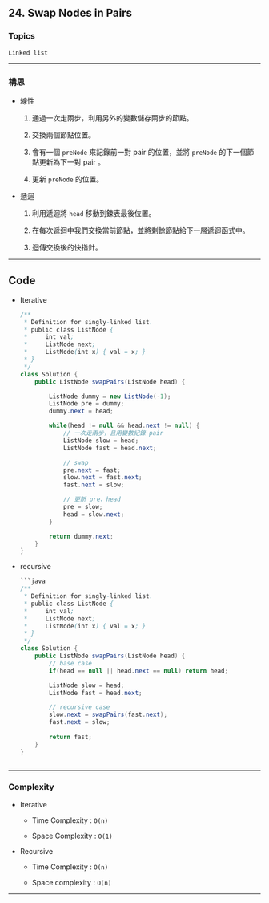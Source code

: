 ## 24. Swap Nodes in Pairs

### Topics

`Linked list`

---

### 構思

- 線性
  
  1. 通過一次走兩步，利用另外的變數儲存兩步的節點。
  
  2. 交換兩個節點位置。
  
  3. 會有一個 `preNode` 來記錄前一對 pair 的位置，並將 `preNode` 的下一個節點更新為下一對 pair 。
  
  4. 更新 `preNode` 的位置。

- 遞迴
  
  1. 利用遞迴將 `head` 移動到鍊表最後位置。
  
  2. 在每次遞迴中我們交換當前節點，並將剩餘節點給下一層遞迴函式中。
  
  3. 迴傳交換後的快指針。

---

## Code

- Iterative
  
  ```java
  /**
   * Definition for singly-linked list.
   * public class ListNode {
   *     int val;
   *     ListNode next;
   *     ListNode(int x) { val = x; }
   * }
   */
  class Solution {
      public ListNode swapPairs(ListNode head) {
  
          ListNode dummy = new ListNode(-1);
          ListNode pre = dummy;
          dummy.next = head;
  
          while(head != null && head.next != null) {
              // 一次走兩步，且用變數紀錄 pair
              ListNode slow = head;
              ListNode fast = head.next;
  
              // swap
              pre.next = fast;
              slow.next = fast.next;
              fast.next = slow;
  
              // 更新 pre、head
              pre = slow;
              head = slow.next;
          }
  
          return dummy.next;
      }
  }
  ```

- recursive
  
  ```java
  ```java
  /**
   * Definition for singly-linked list.
   * public class ListNode {
   *     int val;
   *     ListNode next;
   *     ListNode(int x) { val = x; }
   * }
   */
  class Solution {
      public ListNode swapPairs(ListNode head) {
          // base case
          if(head == null || head.next == null) return head;
  
          ListNode slow = head;
          ListNode fast = head.next;
  
          // recursive case
          slow.next = swapPairs(fast.next);
          fast.next = slow;
          
          return fast;
      }
  }
  ```
  ```

---

### Complexity

- Iterative
  
  - Time Complexity : `O(n)`
  
  - Space Complexity : `O(1)`

- Recursive
  
  - Time Complexity : `O(n)`
  
  - Space complexity : `O(n)`

---
